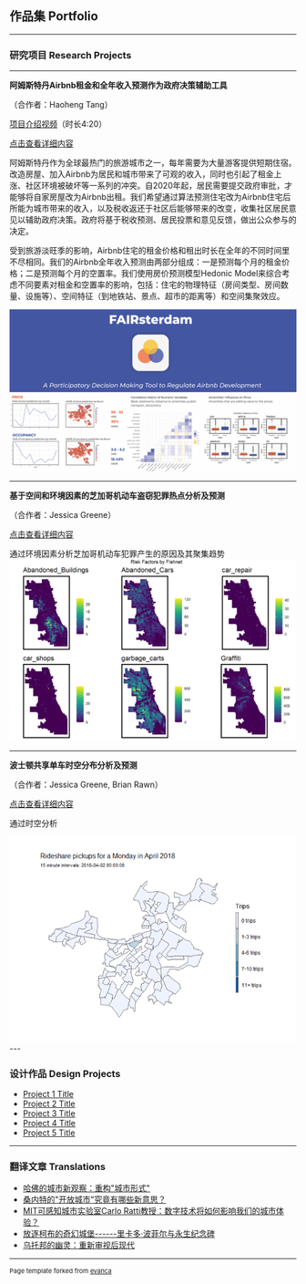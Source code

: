 ## 作品集 Portfolio

---

### 研究项目 Research Projects

---

**阿姆斯特丹Airbnb租金和全年收入预测作为政府决策辅助工具**

（合作者：Haoheng Tang）

[项目介绍视频](https://www.bilibili.com/video/bv1a64y1q74s)（时长4:20）

[点击查看详细内容](/sample_page)

阿姆斯特丹作为全球最热门的旅游城市之一，每年需要为大量游客提供短期住宿。改造房屋、加入Airbnb为居民和城市带来了可观的收入，同时也引起了租金上涨、社区环境被破坏等一系列的冲突。自2020年起，居民需要提交政府审批，才能够将自家房屋改为Airbnb出租。我们希望通过算法预测住宅改为Airbnb住宅后所能为城市带来的收入，以及税收返还于社区后能够带来的改变，收集社区居民意见以辅助政府决策。政府将基于税收预测、居民投票和意见反馈，做出公众参与的决定。

受到旅游淡旺季的影响，Airbnb住宅的租金价格和租出时长在全年的不同时间里不尽相同。我们的Airbnb全年收入预测由两部分组成：一是预测每个月的租金价格；二是预测每个月的空置率。我们使用房价预测模型Hedonic Model来综合考虑不同要素对租金和空置率的影响，包括：住宅的物理特征（房间类型、房间数量、设施等）、空间特征（到地铁站、景点、超市的距离等）和空间集聚效应。

<img src="images/amsterdam.png?raw=true"/>

---
**基于空间和环境因素的芝加哥机动车盗窃犯罪热点分析及预测**

（合作者：Jessica Greene）

[点击查看详细内容](/projects/Geospatial%20Prediction%20of%20Motor%20Vehicle%20Theft%20in%20Chicago%20City.html) 

通过环境因素分析芝加哥机动车犯罪产生的原因及其聚集趋势 <img src="images/chicagopic1.png?raw=true"/>

---
**波士顿共享单车时空分布分析及预测**

（合作者：Jessica Greene, Brian Rawn）

[点击查看详细内容](/projects/Bikeshare.html)

通过时空分析

<img src="images/bikeshare.gif?raw=true"/>
---

### 设计作品 Design Projects

- [Project 1 Title](http://example.com/)
- [Project 2 Title](http://example.com/)
- [Project 3 Title](http://example.com/)
- [Project 4 Title](http://example.com/)
- [Project 5 Title](http://example.com/)

---

### 翻译文章 Translations

-   [哈佛的城市新观察：重构"城市形式"](https://mp.weixin.qq.com/s/ugdZ8itJMiBBFNZE_lRk-w)
-   [桑内特的"开放城市"究竟有哪些新意思？](https://mp.weixin.qq.com/s/Hi96n4R5LImFoDiMY7vPFw)
-   [MIT可感知城市实验室Carlo Ratti教授：数字技术将如何影响我们的城市体验？](https://mp.weixin.qq.com/s/9QGHnQXw3-M5CT-d0RVt7A)
-   [放逐柯布的奇幻城堡------里卡多·波菲尔与永生纪念碑](https://mp.weixin.qq.com/s/tAjbiltvbIz9Ha265hPlhg)
-   [乌托邦的幽灵：重新审视后现代](https://mp.weixin.qq.com/s/Ae2WCJfhAm6YijBMqmlfsw)


---
<p style="font-size:11px">Page template forked from <a href="https://github.com/evanca/quick-portfolio">evanca</a></p>
<!-- Remove above link if you don't want to attibute -->
